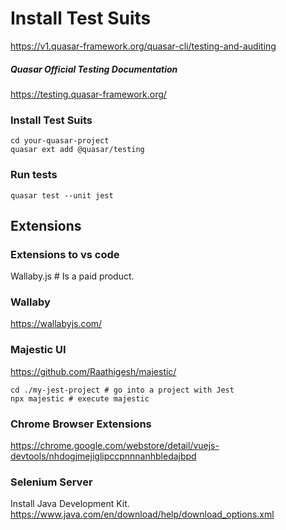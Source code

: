 # Install Test Suits
https://v1.quasar-framework.org/quasar-cli/testing-and-auditing  
##### Quasar Official Testing Documentation
https://testing.quasar-framework.org/  
### Install Test Suits
```
cd your-quasar-project
quasar ext add @quasar/testing
```
### Run tests
```
quasar test --unit jest
```
## Extensions
### Extensions to vs code
Wallaby.js  # Is a paid product.
### Wallaby
https://wallabyjs.com/  

### Majestic UI
https://github.com/Raathigesh/majestic/  
```
cd ./my-jest-project # go into a project with Jest
npx majestic # execute majestic
```
### Chrome Browser Extensions
https://chrome.google.com/webstore/detail/vuejs-devtools/nhdogjmejiglipccpnnnanhbledajbpd  
### Selenium Server
Install Java Development Kit.  
https://www.java.com/en/download/help/download_options.xml  
